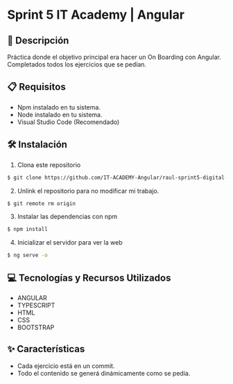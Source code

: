 # Sprint 5 IT Academy | Angular

## 📄 Descripción

Práctica donde el objetivo principal era hacer un On Boarding con Angular.
Completados todos los ejercicios que se pedían.

## 📋 Requisitos

- Npm instalado en tu sistema.
- Node instalado en tu sistema.
- Visual Studio Code (Recomendado)

## 🛠️ Instalación

1. Clona este repositorio
```bash
$ git clone https://github.com/IT-ACADEMY-Angular/raul-sprint5-digital-onboarding.git
```

2. Unlink el repositorio para no modificar mi trabajo.

```bash
$ git remote rm origin
```

3. Instalar las dependencias con npm 

```bash
$ npm install
```

4. Inicializar el servidor para ver la web 

```bash
$ ng serve -o
```

## 💻 Tecnologías y Recursos Utilizados

- ANGULAR 
- TYPESCRIPT
- HTML
- CSS
- BOOTSTRAP

## ✨ Características

- Cada ejercicio está en un commit.
- Todo el contenido se generá dinámicamente como se pedía.
